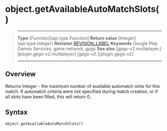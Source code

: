# object.getAvailableAutoMatchSlots()

> --------------------- ------------------------------------------------------------------------------------------
> __Type__              [Function][api.type.Function]
> __Return value__      [Integer][api.type.Integer]
> __Revision__          [REVISION_LABEL](REVISION_URL)
> __Keywords__          Google Play Games Services, game network, gpgs
> __See also__          [gpgs-v2.multiplayer.*][plugin.gpgs-v2.multiplayer]
>                       [gpgs-v2.*][plugin.gpgs-v2]
> --------------------- ------------------------------------------------------------------------------------------

## Overview

Returns Integer - the maximum number of available automatch slots for this match. If automatch criteria were not specified during match creation, or if all slots have been filled, this will return 0.

## Syntax

	object.getAvailableAutoMatchSlots()